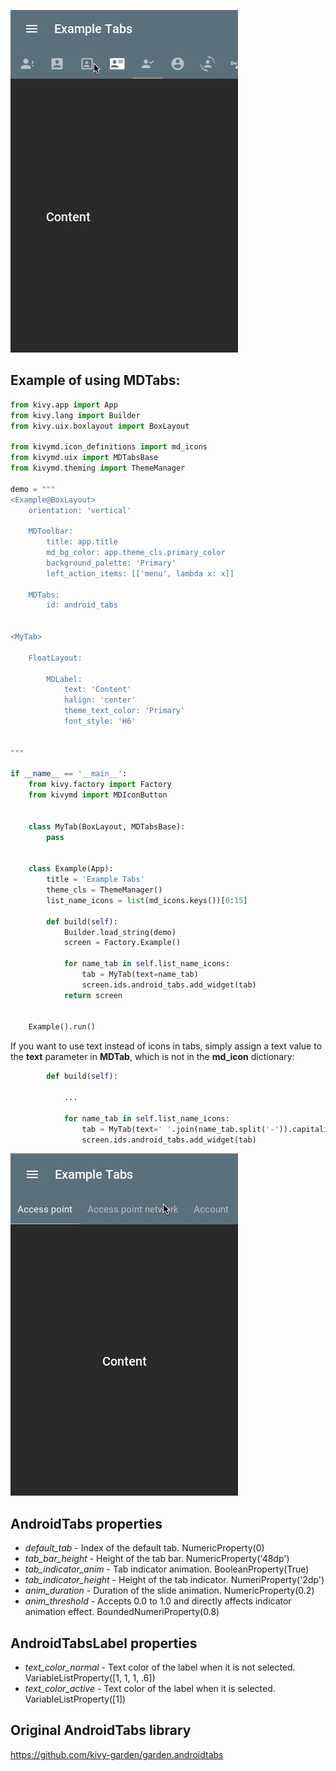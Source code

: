 ![useranimationcard.gif](https://github.com/HeaTTheatR/KivyMD-data/raw/master/gallery/tabs.gif)

## Example of using MDTabs:

```python
from kivy.app import App
from kivy.lang import Builder
from kivy.uix.boxlayout import BoxLayout

from kivymd.icon_definitions import md_icons
from kivymd.uix import MDTabsBase
from kivymd.theming import ThemeManager

demo = """
<Example@BoxLayout>
    orientation: 'vertical'

    MDToolbar:
        title: app.title
        md_bg_color: app.theme_cls.primary_color
        background_palette: 'Primary'
        left_action_items: [['menu', lambda x: x]]

    MDTabs:
        id: android_tabs


<MyTab>

    FloatLayout:

        MDLabel:
            text: 'Content'
            halign: 'center'
            theme_text_color: 'Primary'
            font_style: 'H6'


"""

if __name__ == '__main__':
    from kivy.factory import Factory
    from kivymd import MDIconButton


    class MyTab(BoxLayout, MDTabsBase):
        pass


    class Example(App):
        title = 'Example Tabs'
        theme_cls = ThemeManager()
        list_name_icons = list(md_icons.keys())[0:15]

        def build(self):
            Builder.load_string(demo)
            screen = Factory.Example()

            for name_tab in self.list_name_icons:
                tab = MyTab(text=name_tab)
                screen.ids.android_tabs.add_widget(tab)
            return screen


    Example().run()
```

If you want to use text instead of icons in tabs, simply assign a text value to the **text** parameter in **MDTab**, which is not in the **md_icon** dictionary:

```python
        def build(self):

            ...

            for name_tab in self.list_name_icons:
                tab = MyTab(text=' '.join(name_tab.split('-')).capitalize())
                screen.ids.android_tabs.add_widget(tab)
```

![useranimationcard.gif](https://github.com/HeaTTheatR/KivyMD-data/raw/master/gallery/tabs-text.gif)

## AndroidTabs properties

- *default_tab* - Index of the default tab. NumericProperty(0)
- *tab_bar_height* - Height of the tab bar. NumericProperty('48dp')
- *tab_indicator_anim* - Tab indicator animation. BooleanProperty(True)
- *tab_indicator_height* - Height of the tab indicator. NumeriProperty('2dp')
- *anim_duration* - Duration of the slide animation. NumericProperty(0.2)
- *anim_threshold* - Accepts 0.0 to 1.0 and directly affects indicator animation effect. BoundedNumeriProperty(0.8)

## AndroidTabsLabel properties

- *text_color_normal* - Text color of the label when it is not selected. VariableListProperty([1, 1, 1, .6])
- *text_color_active* -  Text color of the label when it is selected. VariableListProperty([1])

## Original AndroidTabs library

https://github.com/kivy-garden/garden.androidtabs